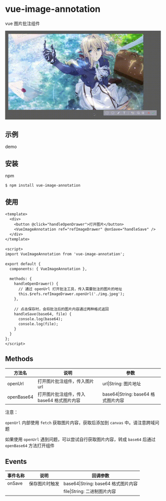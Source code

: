 # vue-image-annotation

vue 图片批注组件

![demo](docs/demo.gif)

## 示例

demo

## 安装

npm

```
$ npm install vue-image-annotation
```

## 使用

```vue
<template>
  <div>
    <button @click="handleOpenDrawer">打开图片</button>
    <VueImageAnnotation ref="refImageDrawer" @onSave="handleSave" />
  </div>
</template>

<script>
import VueImageAnnotation from 'vue-image-annotation';

export default {
  components: { VueImageAnnotation },

  methods: {
    handleOpenDrawer() {
      // 通过 openUrl 打开批注工具，传入需要批注的图片的地址
      this.$refs.refImageDrawer.openUrl('./img.jpeg');
    },

    // 点击保存时，会将批注后的图片内容通过两种格式返回
    handleSave(base64, file) {
      console.log(base64);
      console.log(file);
    }
  }
};
</script>
```

## Methods

| 方法名     | 说明                                       | 参数                                |
| ---------- | ------------------------------------------ | ----------------------------------- |
| openUrl    | 打开图片批注组件，传入图片 url             | url\|String: 图片地址               |
| openBase64 | 打开图片批注组件，传入 base64 格式图片内容 | base64\|String: base64 格式图片内容 |

注意：

`openUrl` 内部使用 `fetch` 获取图片内容，获取后添加到 `canvas` 中。请注意跨域问题

如果使用 `openUrl` 遇到问题，可以尝试自行获取图片内容，转成 `base64` 后通过 `openBase64` 方法打开组件

## Events

| 事件名称 | 说明           | 回调参数                            |
| -------- | -------------- | ----------------------------------- |
| onSave   | 保存图片时触发 | base64\|String: base64 格式图片内容 |
|          |                | file\|String: 二进制图片内容        |
